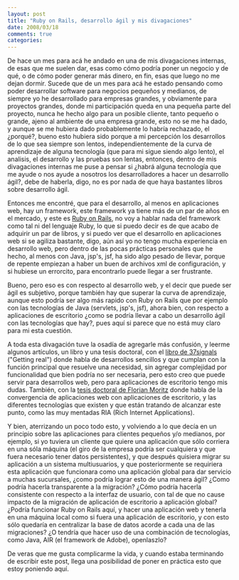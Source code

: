 ```yaml
---
layout: post
title: "Ruby on Rails, desarrollo ágil y mis divagaciones"
date: 2008/03/18
comments: true
categories: 
---
```


De hace un mes para acá he andado en una de mis divagaciones internas, de esas que me suelen dar, esas como cómo podría poner un negocio y de qué, o de cómo poder generar más dinero, en fin, esas que luego no me dejan dormir. Sucede que de un mes para acá he estado pensando como poder desarrollar software para negocios pequeños y medianos, de siempre yo he desarrollado para empresas grandes, y obviamente para proyectos grandes, donde mi participación queda en una pequeña parte del proyecto, nunca he hecho algo para un posible cliente, tanto pequeño o grande, ajeno al ambiente de una empresa grande, esto no se me ha dado, y aunque se me hubiera dado probablemente lo habría rechazado, el ¿porqué?, bueno esto hubiera sido porque a mi percepción los desarrollos de lo que sea siempre son lentos, independientemente de la curva de aprendizaje de alguna tecnología (que para mi sigue siendo algo lento), el analisis, el desarrollo y las pruebas son lentas, entonces, dentro de mis divagaciones internas me puse a pensar si ¿habrá alguna tecnología que me ayude o nos ayude a nosotros los desarrolladores a hacer un desarrollo ágil?, debe de haberla, digo, no es por nada de que haya bastantes libros sobre desarrollo ágil.

<!-- more -->

Entonces me encontré, que para el desarrollo, al menos en aplicaciones web, hay un framework, este framework ya tiene más de un par de años en el mercado, y este es <a href="http://www.rubyonrails.org">Ruby on Rails</a>, no voy a hablar nada del framework como tal ni del lenguaje Ruby, lo que  si puedo decir es de que acabo de adquirir un par de libros, y si puedo ver que el desarrollo en aplicaciones web si se agiliza bastante, digo, aún así yo no tengo mucha experiencia en desarrollo web, pero dentro de las pocas prácticas personales que  he hecho, al menos con Java, jsp's, jsf, ha sido algo pesado de llevar, porque de repente empiezan a haber un buen de archivos xml de configuración, y si hubiese un errorcito, para encontrarlo puede llegar a ser frustrante.

Bueno, pero eso es con respecto al desarrollo web, y el decir que puede ser ágil es subjetivo, porque también hay que superar la curva de aprendizaje, aunque esto podría ser algo más rapido con Ruby on Rails que por ejemplo con las tecnologías de Java (servlets, jsp's, jsf), ahora bien, con respecto a aplicaciones de escritorio ¿como se podría llevar a cabo un desarrollo ágil con las tecnologías que hay?, pues aquí si parece que no está muy claro para mi esta cuestión.

A toda esta divagación tuve la osadía de agregarle más confusión, y leerme algunos artículos, un libro y una tesis doctoral, con el <a href="http://gettingreal.37signals.com/toc.php">libro de 37signals</a> ("Getting real") donde habla de desarrollos sencillos y que cumplan con la función principal que resuelve una necesidad, sin agregar complejidad por funcionalidad que bien podría no ser necesaria, pero esto creo que puede servir para desarrollos web, pero para aplicaciones de escritorio tengo mis dudas. También, con la <a href="http://www.flomedia.de/diploma/">tesis doctoral de Florian Moritz</a> donde habla de la convergencia de aplicaciones web con aplicaciones de escritorio, y las diferentes tecnologías que existen y que están tratando de alcanzar este punto, como las muy mentadas RIA (Rich Internet Applications).

Y bien, aterrizando un poco todo esto, y volviendo a lo que decía en un principio sobre las aplicaciones para clientes pequeños y/o medianos, por ejemplo, si yo tuviera un cliente que quiere una aplicación que sólo corriera en una sóla máquina (el giro de la empresa podría ser cualquiera y que fuera necesario tener datos persistentes), y que después quisiera migrar su aplicación a un sistema multiusuarios, y que posteriormente se requiriera esta aplicación que funcionara como una aplicación global para dar servicio a muchas sucursales, ¿como podría lograr esto de una manera ágil? ¿Como podría hacerla transparente a la migración? ¿Cómo podría hacerla consistente con respecto a la interfaz de usuario, con tal de que no cause impacto de la migración de aplicación de escritorio a aplicación global? ¿Podría funcionar Ruby on Rails aquí, y hacer una aplicación web y tenerla en una máquina local como si fuera una aplicación de escritorio, y con esto sólo quedaría en centralizar la base de datos acorde a cada una de las migraciones? ¿O tendría que hacer uso de una combinación de tecnologías, como Java, AIR (el framework de Adobe), openlaszlo?

De veras que me gusta complicarme la vida, y cuando estaba terminando de escribir este post, llega una posibilidad de poner en práctica esto que estoy poniendo aquí.
